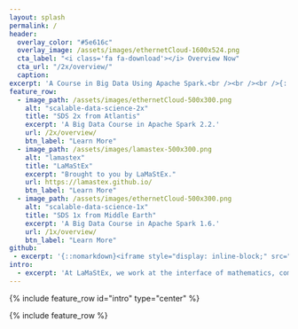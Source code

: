```yaml
---
layout: splash
permalink: /
header:
  overlay_color: "#5e616c"
  overlay_image: /assets/images/ethernetCloud-1600x524.png
  cta_label: "<i class='fa fa-download'></i> Overview Now"
  cta_url: "/2x/overview/"
  caption: 
excerpt: 'A Course in Big Data Using Apache Spark.<br /><br /><br />{::nomarkdown}<iframe style="display: inline-block;" src="https://ghbtns.com/github-btn.html?user=lamastex&repo=scalable-data-science&type=star&count=true&size=large" frameborder="0" scrolling="0" width="160px" height="30px"></iframe> <iframe style="display: inline-block;" src="https://ghbtns.com/github-btn.html?user=lamastex&repo=scalable-data-science&type=fork&count=true&size=large" frameborder="0" scrolling="0" width="158px" height="30px"></iframe>{:/nomarkdown}'
feature_row:
  - image_path: /assets/images/ethernetCloud-500x300.png
    alt: "scalable-data-science-2x"
    title: "SDS 2x from Atlantis"
    excerpt: 'A Big Data Course in Apache Spark 2.2.'
    url: /2x/overview/
    btn_label: "Learn More"
  - image_path: /assets/images/lamastex-500x300.png
    alt: "lamastex"
    title: "LaMaStEx"
    excerpt: "Brought to you by LaMaStEx."
    url: https://lamastex.github.io/
    btn_label: "Learn More"
  - image_path: /assets/images/ethernetCloud-500x300.png
    alt: "scalable-data-science-1x"
    title: "SDS 1x from Middle Earth"
    excerpt: 'A Big Data Course in Apache Spark 1.6.'
    url: /1x/overview/
    btn_label: "Learn More"
github:
 - excerpt: '{::nomarkdown}<iframe style="display: inline-block;" src="https://ghbtns.com/github-btn.html?user=lamastex&repo=scalable-data-science&type=star&count=true&size=large" frameborder="0" scrolling="0" width="160px" height="30px"></iframe> <iframe style="display: inline-block;" src="https://ghbtns.com/github-btn.html?user=lamastex&repo=scalable-data-science&type=fork&count=true&size=large" frameborder="0" scrolling="0" width="158px" height="30px"></iframe>{:/nomarkdown}'
intro:
  - excerpt: 'At LaMaStEx, we work at the interface of mathematics, computing and statistics to solve real-world decision problems.'
---
```


{% include feature_row id="intro" type="center" %}

{% include feature_row %}
 


